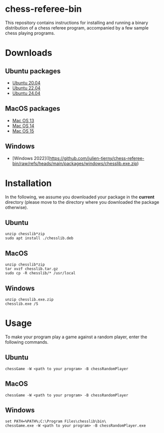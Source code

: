# chess-referee-bin

This repository contains instructions for installing and running a binary distribution of a chess referee program, accompanied by a few sample chess playing programs.

# Downloads

## Ubuntu packages
 - [Ubuntu 20.04](https://github.com/julien-tierny/chess-referee-bin/raw/refs/heads/main/packages/ubuntu/chesslib-ubuntu-20.04.deb.zip)
 - [Ubuntu 22.04](https://github.com/julien-tierny/chess-referee-bin/raw/refs/heads/main/packages/ubuntu/chesslib-ubuntu-22.04.deb.zip)
 - [Ubuntu 24.04](https://github.com/julien-tierny/chess-referee-bin/raw/refs/heads/main/packages/ubuntu/chesslib-ubuntu-24.04.deb.zip)

## MacOS packages
 - [Mac OS 13](https://github.com/julien-tierny/chess-referee-bin/raw/refs/heads/main/packages/macos/chesslib-macos-13.tar.gz.zip)
 - [Mac OS 14](https://github.com/julien-tierny/chess-referee-bin/raw/refs/heads/main/packages/macos/chesslib-macos-14.tar.gz.zip)
 - [Mac OS 15](https://github.com/julien-tierny/chess-referee-bin/raw/refs/heads/main/packages/macos/chesslib-macos-15.tar.gz.zip)

## Windows
 - [Windows 2022]((https://github.com/julien-tierny/chess-referee-bin/raw/refs/heads/main/packages/windows/chesslib.exe.zip)

# Installation

In the following, we assume you downloaded your package in the **current** directory (please move to the directory where you downloaded the package otherwise).

## Ubuntu 
```
unzip chesslib*zip
sudo apt install ./chesslib.deb
```

## MacOS
```
unzip chesslib*zip
tar xvzf chesslib.tar.gz
sudo cp -R chesslib/* /usr/local
```

## Windows
```
unzip chesslib.exe.zip
chesslib.exe /S
```

# Usage
To make your program play a game against a random player, enter the following commands.
## Ubuntu
```
chessGame -W <path to your program> -B chessRandomPlayer
```

## MacOS
```
chessGame -W <path to your program> -B chessRandomPlayer
```

## Windows
```
set PATH=%PATH%;C:\Program Files\chesslib\bin\
chessGame.exe -W <path to your program> -B chessRandomPlayer.exe
```
